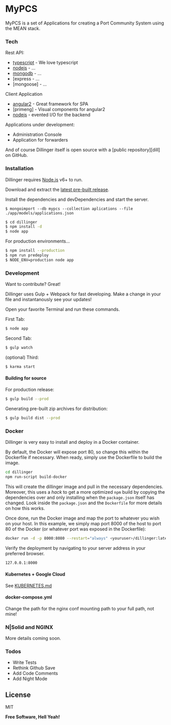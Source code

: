 # MyPCS

MyPCS is a set of Applications for creating a Port Community System using the MEAN stack. 

### Tech
Rest API:
* [typescript] - We love typescript 
* [nodejs] - ...
* [mongodb] - ...
* [express - ...
* [mongoose] - ...

Client Application
* [angular2] - Great framework for SPA
* [primeng] - Visual components for angular2
* [nodejs] - evented I/O for the backend

Applications under development:
  - Administration Console
  - Application for forwarders

And of course Dillinger itself is open source with a [public repository][dill]
 on GitHub.

### Installation

Dillinger requires [Node.js](https://nodejs.org/) v6+ to run.

Download and extract the [latest pre-built release](https://github.com/tetio/mypcs-ts).

Install the dependencies and devDependencies and start the server.

```
$ mongoimport --db mypcs --collection aplications --file ./app/models/applications.json
```


```sh
$ cd dillinger
$ npm install -d
$ node app
```

For production environments...

```sh
$ npm install --production
$ npm run predeploy
$ NODE_ENV=production node app
```



### Development

Want to contribute? Great!

Dillinger uses Gulp + Webpack for fast developing.
Make a change in your file and instantanously see your updates!

Open your favorite Terminal and run these commands.

First Tab:
```sh
$ node app
```

Second Tab:
```sh
$ gulp watch
```

(optional) Third:
```sh
$ karma start
```
#### Building for source
For production release:
```sh
$ gulp build --prod
```
Generating pre-built zip archives for distribution:
```sh
$ gulp build dist --prod
```
### Docker
Dillinger is very easy to install and deploy in a Docker container.

By default, the Docker will expose port 80, so change this within the Dockerfile if necessary. When ready, simply use the Dockerfile to build the image.

```sh
cd dillinger
npm run-script build-docker
```
This will create the dillinger image and pull in the necessary dependencies. Moreover, this uses a _hack_ to get a more optimized `npm` build by copying the dependencies over and only installing when the `package.json` itself has changed.  Look inside the `package.json` and the `Dockerfile` for more details on how this works.

Once done, run the Docker image and map the port to whatever you wish on your host. In this example, we simply map port 8000 of the host to port 80 of the Docker (or whatever port was exposed in the Dockerfile):

```sh
docker run -d -p 8000:8080 --restart="always" <youruser>/dillinger:latest
```

Verify the deployment by navigating to your server address in your preferred browser.

```sh
127.0.0.1:8000
```

#### Kubernetes + Google Cloud

See [KUBERNETES.md](https://github.com/joemccann/dillinger/blob/master/KUBERNETES.md)


#### docker-compose.yml

Change the path for the nginx conf mounting path to your full path, not mine!

### N|Solid and NGINX

More details coming soon.


### Todos

 - Write Tests
 - Rethink Github Save
 - Add Code Comments
 - Add Night Mode

License
----

MIT


**Free Software, Hell Yeah!**

[//]: # (These are reference links used in the body of this note and get stripped out when the markdown processor does its job. There is no need to format nicely because it shouldn't be seen. Thanks SO - http://stackoverflow.com/questions/4823468/store-comments-in-markdown-syntax)

   [typescript]: <http://.typescriptlang.org>
   [nodejs]: <http://nodejs.com>
   [mongodb]: <http://mongodb.com>
   [express]: <http://expressjs.com>
   [angular2]: <http://angular.io>
   

